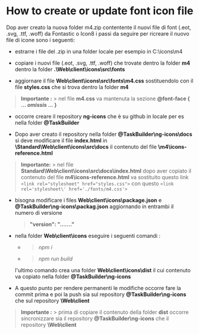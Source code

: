# How to create or update font icon file

Dop aver creato la nuova folder m4.zip contentente il nuovi file di font (.eot, .svg, .ttf, .woff) da Fontastic o Icon8 i passi da seguire per ricreare il nuovo file di icone sono i seguenti:

 - estrarre i file del .zip in una folder locale per esempio in C:\icons\m4

 - copiare i nuovi file (.eot, .svg, .ttf, .woff) che trovate dentro la folder **m4** dentro la folder **.\Web\client\icons\src\fonts**

 - aggiornare il file **Web\client\icons\src\fonts\m4.css** sostituendolo con il file **styles.css** che si trova dentro la folder **m4** 

 > **Importante :**
    > nel file **m4.css** va mantenuta la sezione **@font-face { ... *omissis* ... }**

 - occorre creare il repository **ng-icons** che è su github in locale per es nella folder **@TaskBuilder**

 - Dopo aver creato il repository nella folder **@TaskBuilder\ng-icons\docs** si deve modificare il file **index.html** in 
 **\Standard\Web\client\icons\src\docs** il contenuto del file **\m4\icons-reference.html**

> **Importante:**
    > nel file **Standard\Web\client\icons\src\docs\index.html** dopo aver copiato il contenuto del file  **m4\icons-reference.html** va sostituito questo link  `<link rel="stylesheet" href="styles.css">` con questo `<link rel='stylesheet\' href='./fonts/m4.css'>`

 - bisogna modificare i files **Web\client\icons\package.json** e **@TaskBuilder\ng-icons\packag.json** aggiornando in entrambi il numero di versione
    > **"version": "......."**
    
 - nella folder **Web\client\icons** eseguire i seguenti comandi :
   * > *npm i*
   * > *npm run build*

    l'ultimo comando crea una folder **Web\client\icons\dist** il cui contenuto va copiato nella folder **@TaskBuilder\ng-icons**
 
 - A questo punto per rendere permanenti le modifiche occorre fare la
   commit prima e poi la push sia sul repository
   **@TaskBuilder\ng-icons** che sul repository **\Web\client**

 > **Importante :**
    > prima di copiare il contenuto della folder **dist** occorre sincronizzare sia il repository **@TaskBuilder\ng-icons** che il repository  **\Web\client**


